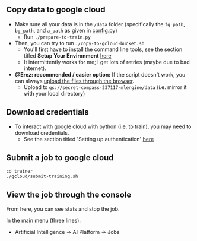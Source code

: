 ## Copy data to google cloud
* Make sure all your data is in the `/data` folder (specifically the `fg_path`, `bg_path`, and `a_path` as given in [config.py](config.py))
  * Run `./prepare-to-train.py`
* Then, you can try to run `./copy-to-gcloud-bucket.sh`
  * You'll first have to install the command line tools, see the section titled **Setup Your Environment** [here](https://cloud.google.com/ml-engine/docs/tensorflow/getting-started-training-prediction)
  * It intermittently works for me; I get lots of retries (maybe due to bad internet).
* **@Erez: recommended / easier option:** If the script doesn't work, you can always [upload the files through the browser]( https://cloud.google.com/storage/docs/uploading-objects).
  * Upload to `gs://secret-compass-237117-mlengine/data` (i.e. mirror it with your local directory)

## Download credentials
* To interact with google cloud with python (i.e. to train), you may need to download credentials.
  * See the section titled 'Setting up authentication' [here](https://cloud.google.com/storage/docs/reference/libraries#client-libraries-install-python)

## Submit a job to google cloud
```
cd trainer
./gcloud/submit-training.sh
```

## View the job through the console
From here, you can see stats and stop the job.

In the main menu (three lines):
* Artificial Intelligence => AI Platform => Jobs
